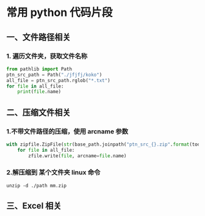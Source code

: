 # 常用 python 代码片段

## 一、文件路径相关

###  1. 遍历文件夹，获取文件名称

```python
from pathlib import Path
ptn_src_path = Path("./jfjfj/koko")
all_file = ptn_src_path.rglob("*.txt")
for file in all_file:
    print(file.name)
```

## 二、压缩文件相关

### 1.不带文件路径的压缩，使用 arcname 参数

```python
with zipfile.ZipFile(str(base_path.joinpath("ptn_src_{}.zip".format(today))), "w") as zfile:
	for file in all_file:
		zfile.write(file, arcname=file.name)
```

### 2.解压缩到 某个文件夹 linux 命令

```shell
unzip -d ./path mm.zip
```



## 三、Excel 相关

